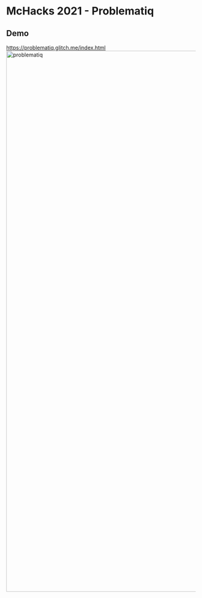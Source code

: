 # McHacks 2021 - Problematiq

## Demo
https://problematiq.glitch.me/index.html
<img width="1440" alt="problematiq" src="https://user-images.githubusercontent.com/64993223/151174775-e86ef40e-fded-472d-ae05-df7d836fabca.png">


